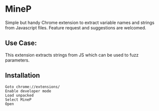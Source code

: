 # MineP
Simple but handy Chrome extension to extract variable names and strings from Javascript files.
Feature request and suggestions are welcomed.

## Use Case:
This extension extracts strings from JS which can be used to fuzz parameters.
## Installation
`Goto chrome://extensions/`<br />
`Enable developer mode`<br />
`Load unpacked`<br />
`Select MineP`<br />
`Open`
